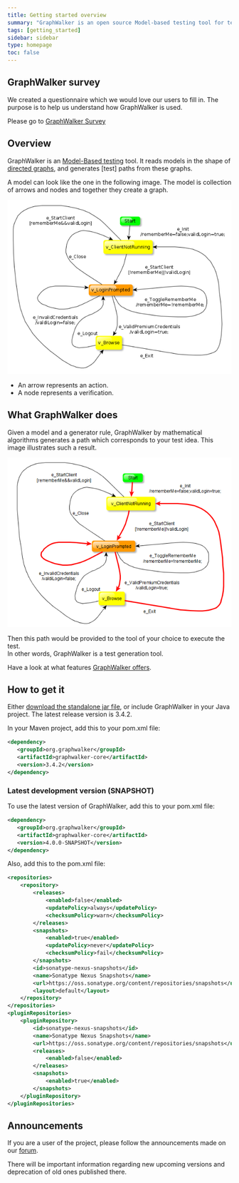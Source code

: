```yaml
---
title: Getting started overview
summary: "GraphWalker is an open source Model-based testing tool for test automation. It's designed to make it easy to design your tests using graphs."
tags: [getting_started]
sidebar: sidebar
type: homepage
toc: false
---
```


## GraphWalker survey

We created a questionnaire which we would love our users to fill in.
The purpose is to help us understand how GraphWalker is used.

Please go to [GraphWalker Survey](https://goo.gl/forms/rvHWHHsWIsh4Hw9y1)

## Overview 

GraphWalker is an [Model-Based testing](https://en.wikipedia.org/wiki/Model-based_testing) tool. It reads models in the shape of [directed graphs](https://en.wikipedia.org/wiki/Directed_graph), and generates [test] paths from these graphs.

A model can look like the one in the following image. The model is collection of arrows and nodes and together they create a graph.

<img src="/images/Login.png" alt="Model">  

* An arrow represents an action.
* A node represents a verification.

## What GraphWalker does

Given a model and a generator rule, GraphWalker by mathematical algorithms generates a path which corresponds to your test idea. This image illustrates such a result.
  
<img src="/images/LoginWithPath.png" alt="LoginWithPath">  

Then this path would be provided to the tool of your choice to execute the test.  
In other words, GraphWalker is a test generation tool.  

Have a look at what features [GraphWalker offers](/features/).

## How to get it

Either [download the standalone jar file](/download/), or include GraphWalker in your Java project. The latest release version is 3.4.2.

In your Maven project, add this to your pom.xml file:

```xml
<dependency>
   <groupId>org.graphwalker</groupId>
   <artifactId>graphwalker-core</artifactId>
   <version>3.4.2</version>
</dependency>
```

### Latest development version (SNAPSHOT)

To use the latest version of GraphWalker, add this to your pom.xml file:
```xml
<dependency>
   <groupId>org.graphwalker</groupId>
   <artifactId>graphwalker-core</artifactId>
   <version>4.0.0-SNAPSHOT</version>
</dependency>
```

Also, add this to the pom.xml file:

```xml
<repositories> 
    <repository> 
        <releases> 
            <enabled>false</enabled> 
            <updatePolicy>always</updatePolicy> 
            <checksumPolicy>warn</checksumPolicy> 
        </releases> 
        <snapshots> 
            <enabled>true</enabled> 
            <updatePolicy>never</updatePolicy> 
            <checksumPolicy>fail</checksumPolicy> 
        </snapshots> 
        <id>sonatype-nexus-snapshots</id> 
        <name>Sonatype Nexus Snapshots</name> 
        <url>https://oss.sonatype.org/content/repositories/snapshots</url> 
        <layout>default</layout> 
    </repository> 
</repositories> 
<pluginRepositories> 
    <pluginRepository> 
        <id>sonatype-nexus-snapshots</id> 
        <name>Sonatype Nexus Snapshots</name> 
        <url>https://oss.sonatype.org/content/repositories/snapshots</url> 
        <releases> 
            <enabled>false</enabled> 
        </releases> 
        <snapshots> 
            <enabled>true</enabled> 
        </snapshots> 
    </pluginRepository> 
</pluginRepositories>
```


## Announcements

If you are a user of the project, please follow the announcements made on our [forum](https://groups.google.com/forum/?utm_medium=email&utm_source=footer#!forum/graphwalker-3).

There will be important information regarding new upcoming versions and deprecation of old ones published there.
